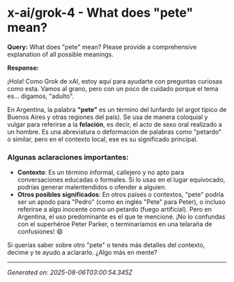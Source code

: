 # x-ai/grok-4 - What does "pete" mean?

**Query:** What does "pete" mean? Please provide a comprehensive explanation of all possible meanings.



**Response:**

¡Hola! Como Grok de xAI, estoy aquí para ayudarte con preguntas curiosas como esta. Vamos al grano, pero con un poco de cuidado porque el tema es... digamos, "adulto".

En Argentina, la palabra **"pete"** es un término del lunfardo (el argot típico de Buenos Aires y otras regiones del país). Se usa de manera coloquial y vulgar para referirse a la **felación**, es decir, el acto de sexo oral realizado a un hombre. Es una abreviatura o deformación de palabras como "petardo" o similar, pero en el contexto local, ese es su significado principal.

### Algunas aclaraciones importantes:
- **Contexto**: Es un término informal, callejero y no apto para conversaciones educadas o formales. Si lo usas en el lugar equivocado, podrías generar malentendidos o ofender a alguien.
- **Otros posibles significados**: En otros países o contextos, "pete" podría ser un apodo para "Pedro" (como en inglés "Pete" para Peter), o incluso referirse a algo inocente como un petardo (fuego artificial). Pero en Argentina, el uso predominante es el que te mencioné. ¡No lo confundas con el superhéroe Peter Parker, o terminaríamos en una telaraña de confusiones! 😄

Si querías saber sobre otro "pete" o tenés más detalles del contexto, decime y te ayudo a aclararlo. ¿Algo más en mente?

---
*Generated on: 2025-08-06T03:00:54.345Z*
